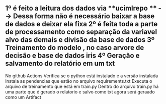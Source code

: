 1º é feito a leitura dos dados via **ucimlrepo ** --> Dessa forma não é necessário baixar a base de dados e deixar ela fixa
2º é feita toda a parte de processamento como separação da variavel alvo das demais e divisão da base de dados
3º Treinamento do modelo , no caso arvore de decisão e base de dados iris
4º Geração e salvamento do relatório em um txt
------------------------------------------------------
No github Actions
Verifica se o python está instalado e a versão instalada
Instala as pendencias que estão no arquivo requirements.txt
Executa o arquivo de treinamento que está em train.py
Dentro do arquivo train.py há uma parte que é gerado o relatorio e salvo como txt agora  será geraado como um Artifact
